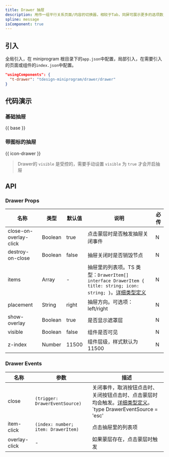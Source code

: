 ```yaml
---
title: Drawer 抽屉
description: 用作一组平行关系页面/内容的切换器，相较于Tab，同屏可展示更多的选项数量。。
spline: message
isComponent: true
---
```


## 引入

全局引入，在 miniprogram 根目录下的`app.json`中配置，局部引入，在需要引入的页面或组件的`index.json`中配置。

```json
"usingComponents": {
  "t-drawer": "tdesign-miniprogram/drawer/drawer"
}
```

## 代码演示

### 基础抽屉
{{ base }}

### 带图标的抽屉
{{ icon-drawer }}

>Drawer的 `visible` 是受控的，需要手动设置 `visible` 为 `true` 才会开启抽屉



## API
### Drawer Props

名称 | 类型 | 默认值 | 说明 | 必传
-- | -- | -- | -- | --
close-on-overlay-click | Boolean | true | 点击蒙层时是否触发抽屉关闭事件 | N
destroy-on-close | Boolean | false | 抽屉关闭时是否销毁节点 | N
items | Array | - | 抽屉里的列表项。TS 类型：`DrawerItem[] ` `interface DrawerItem { title: string; icon: string; }`。[详细类型定义](https://github.com/Tencent/tdesign-miniprogram/tree/develop/src/drawer/type.ts) | N
placement | String | right | 抽屉方向。可选项：left/right | N
show-overlay | Boolean | true | 是否显示遮罩层 | N
visible | Boolean | false | 组件是否可见 | N
z-index | Number | 11500 | 组件层级，样式默认为 11500 | N

### Drawer Events

名称 | 参数 | 描述
-- | -- | --
close | `(trigger: DrawerEventSource)` | 关闭事件，取消按钮点击时、关闭按钮点击时、点击蒙层时均会触发。[详细类型定义](https://github.com/Tencent/tdesign-miniprogram/tree/develop/src/drawer/type.ts)。<br/>`type DrawerEventSource = 'esc' | 'close-btn' | 'cancel' | 'overlay'`<br/>
item-click | `(index: number; item: DrawerItem)` | 点击抽屉里的列表项
overlay-click | - | 如果蒙层存在，点击蒙层时触发
